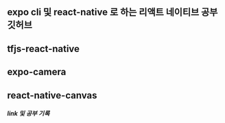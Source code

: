 ## expo cli 및 react-native 로 하는 리액트 네이티브 공부 깃허브

## tfjs-react-native

## expo-camera

## react-native-canvas

##### link 및 공부 기록
